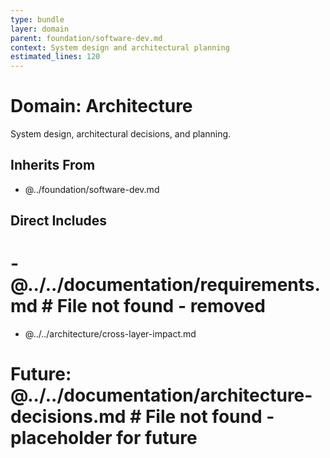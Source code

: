 ```yaml
---
type: bundle
layer: domain
parent: foundation/software-dev.md
context: System design and architectural planning
estimated_lines: 120
---
```

# Domain: Architecture

System design, architectural decisions, and planning.

## Inherits From
- @../foundation/software-dev.md

## Direct Includes
# - @../../documentation/requirements.md  # File not found - removed
- @../../architecture/cross-layer-impact.md
# Future: @../../documentation/architecture-decisions.md  # File not found - placeholder for future
